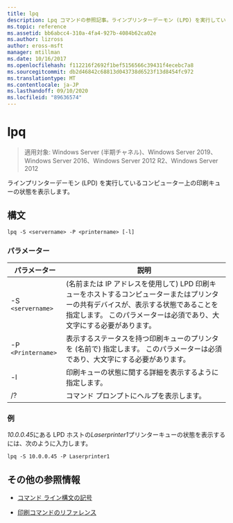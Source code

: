 ```yaml
---
title: lpq
description: Lpq コマンドの参照記事。ラインプリンターデーモン (LPD) を実行しているコンピューターの印刷キューの状態を表示します。
ms.topic: reference
ms.assetid: bb6abcc4-310a-4fa4-927b-4084b62ca02e
ms.author: lizross
author: eross-msft
manager: mtillman
ms.date: 10/16/2017
ms.openlocfilehash: f112216f2692f1bef5156566c39431f4ecebc7a8
ms.sourcegitcommit: db2d46842c68813d043738d6523f13d8454fc972
ms.translationtype: MT
ms.contentlocale: ja-JP
ms.lasthandoff: 09/10/2020
ms.locfileid: "89636574"
---
```

# <a name="lpq"></a>lpq

> 適用対象: Windows Server (半期チャネル)、Windows Server 2019、Windows Server 2016、Windows Server 2012 R2、Windows Server 2012

ラインプリンターデーモン (LPD) を実行しているコンピューター上の印刷キューの状態を表示します。

## <a name="syntax"></a>構文

```
lpq -S <servername> -P <printername> [-l]
```

### <a name="parameters"></a>パラメーター

| パラメーター | 説明 |
| --------- | ----------- |
| -S `<servername>` | (名前または IP アドレスを使用して) LPD 印刷キューをホストするコンピューターまたはプリンターの共有デバイスが、表示する状態であることを指定します。 このパラメーターは必須であり、大文字にする必要があります。 |
| -P `<Printername>` | 表示するステータスを持つ印刷キューのプリンタを (名前で) 指定します。 このパラメーターは必須であり、大文字にする必要があります。 |
| -l | 印刷キューの状態に関する詳細を表示するように指定します。 |
| /? | コマンド プロンプトにヘルプを表示します。 |

### <a name="examples"></a>例

*10.0.0.45*にある LPD ホストの*Laserprinter1*プリンターキューの状態を表示するには、次のように入力します。

```
lpq -S 10.0.0.45 -P Laserprinter1
```

## <a name="additional-references"></a>その他の参照情報

- [コマンド ライン構文の記号](command-line-syntax-key.md)

- [印刷コマンドのリファレンス](print-command-reference.md)
